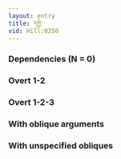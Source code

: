 ```yaml
---
layout: entry
title: དགྱེ་
vid: Hill:0250
---
```

### Dependencies (N = 0)


### Overt 1-2


### Overt 1-2-3


### With oblique arguments


### With unspecified obliques
